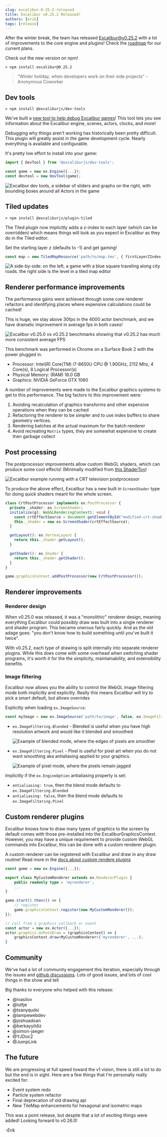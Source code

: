 ```yaml
---
slug: excalibur-0-25-2-released
title: Excalibur v0.25.2 Released!
authors: [erik]
tags: [release]
---
```


After the winter break, the team has released [Excalibur@v0.25.2](https://github.com/excaliburjs/Excalibur/releases/tag/v0.25.2) with a lot of improvements to the core engine and plugins! Check the [roadmap](https://github.com/excaliburjs/Excalibur/issues/1161) for our current plans.

Check out the new version on npm!

```
> npm install excalibur@0.25.2
```

> "Winter holiday, when developers work on their side projects" - Anonymous Coworker

## Dev tools

```
> npm install @excaliburjs/dev-tools
```

We've built a [new tool to help debug Excalibur games](https://github.com/excaliburjs/dev-tools)! This tool lets you see information about the Excalibur engine, scenes, actors, clocks, and more!

Debugging why things aren't working has historically been pretty difficult. This plugin will greatly assist in the game development cycle. Nearly everything is available and configurable.

It's pretty low effort to install into your game:

```typescript
import { DevTool } from '@excaliburjs/dev-tools';

const game = new ex.Engine({...});
const devtool = new DevTool(game);
```

![Excalibur dev tools, a sidebar of sliders and graphs on the right, with bounding boxes around all Actors in the game](./excalibur-0-25-2-release-dev-tools.png)

## Tiled updates

```
> npm install @excaliburjs/plugin-tiled
```

The Tiled plugin now implicitly adds a z-index to each layer (which can be overridden) which means things will look as you expect in Excalibur as they do in the Tiled editor.

Set the starting layer z (defaults to -1) and get gaming!

```typescript
const map = new TiledMapResource('path/to/map.tmx', { firstLayerZIndex: -2 });
```

![A side-by-side: on the left, a game with a blue square traveling along city roads. the right side is the level in a tiled map editor](./excalibur-0-25-2-release-tiled.gif)

## Renderer performance improvements

The performance gains were achieved through some core renderer refactors and identifying places where expensive calculations could be cached!

This is huge, we stay above 30fps in the 4000 actor benchmark, and we have dramatic improvement in average fps in both cases!

![Excalibur v0.25.0 vs v0.25.2 benchmarks showing that v0.25.2 has much more consistent average FPS](./excalibur-0-25-2-release-v25.0-v25.2.png)

This benchmark was performed in Chrome on a Surface Book 2 with the power plugged in.

- Processor: Intel(R) Core(TM) i7-8650U CPU @ 1.90GHz, 2112 Mhz, 4 Core(s), 8 Logical Processor(s)
- Physical Memory: (RAM) 16.0 GB
- Graphics: NVIDIA GeForce GTX 1060

A number of improvements were made to the Excalibur graphics systems to get to this performance.
The big factors to this improvement were:

1. Avoiding recalculation of graphics transforms and other expensive operations when they can be cached
2. Refactoring the renderer to be simpler and to use index buffers to share geometry vertices.
3. Rendering batches at the actual maximum for the batch renderer
4. Avoid recreating `Matrix` types, they are somewhat expensive to create then garbage collect

## Post processing

The postprocessor improvements allow custom WebGL shaders, which can produce some cool effects! (Minimally modified from [this ShaderToy](https://www.shadertoy.com/view/Ms23DR))

![Excalibur example running with a CRT television postprocessor](./excalibur-0-25-2-release-postprocessors2.gif)

To produce the above effect, Excalibur has a new built in `ScreenShader` type for doing quick shaders meant for the whole screen.

```typescript
class CrtPostProcessor implements ex.PostProcessor {
  private _shader: ex.ScreenShader;
  initialize(gl: WebGLRenderingContext): void {
    const crtEffectSource = document.getElementById("modified-crt-shader-source").innerText;
    this._shader = new ex.ScreenShader(crtEffectSource);
  }

  getLayout(): ex.VertexLayout {
    return this._shader.getLayout();
  }

  getShader(): ex.Shader {
    return this._shader.getShader();
  }
}

game.graphicsContext.addPostProcessor(new CrtPostProcessor());
```

## Renderer improvements

### Renderer design

When v0.25.0 was released, it was a "monolithic" renderer design, meaning everything Excalibur could possibly draw was built into a single renderer and shader program. This became onerous fairly quickly. And as the old adage goes: "you don't know how to build something until you've built it twice".

With v0.25.2, each type of drawing is split internally into separate renderer plugins. While this does come with some overhead when switching shader programs, it's worth it for the the simplicity, maintainability, and extensibility benefits.

### Image filtering

Excalibur now allows you the ability to control the WebGL image filtering mode both implicitly and explicitly. Really this means Excalibur will try to pick a smart default, but allows overrides

Explicitly when loading `ex.ImageSource`:

```typescript
const myImage = new ex.ImageSource('path/to/image', false, ex.ImageFiltering.Pixel);
```

- `ex.ImageFiltering.Blended` - Blended is useful when you have high resolution artwork and would like it blended and smoothed

  ![Example of blended mode, where the edges of pixels are smoother](./excalibur-0-25-2-release-blended.png)

- `ex.ImageFiltering.Pixel` - Pixel is useful for pixel art when you do not want smoothing aka antialiasing applied to your graphics.

  ![Example of pixel mode, where the pixels remain jagged](./excalibur-0-25-2-release-pixel.png)

Implicitly if the `ex.EngineOption` antialiasing property is set:

- `antialiasing: true`, then the blend mode defaults to `ex.ImageFiltering.Blended`
- `antialiasing: false`, then the blend mode defaults to `ex.ImageFiltering.Pixel`

## Custom renderer plugins

Excalibur knows how to draw many types of graphics to the screen by default comes with those pre-installed into the ExcaliburGraphicsContext. However, you may have a unique requirement to provide custom WebGL commands into Excalibur, this can be done with a custom renderer plugin.

A custom renderer can be registered with Excalibur and draw in any draw routine! Read more in the [docs about custom rendere plugins](https://excaliburjs.com/docs/custom-renderer-plugins)

```typescript
const game = new ex.Engine({...});

export class MyCustomRenderer extends ex.RendererPlugin {
    public readonly type = 'myrenderer';
    ...
}

game.start().then(() => {
    // register
    game.graphicsContext.register(new MyCustomRenderer());
});

// call from a graphics callback or event
const actor = new ex.Actor({...});
actor.graphics.onPostDraw = (graphicsContext) => {
    graphicsContext.draw<MyCustomRenderer>('myrenderer', ...);
}
```

## Community

We've had a lot of community engagement this iteration, especially through the issues and [github discussions](https://github.com/excaliburjs/Excalibur/discussions). Lots of good issues, and lots of cool things in the show and tell

Big thanks to everyone who helped with this release:

- @ivasilov
- @luttje
- @tsanyqudsi
- @lampewebdev
- @joshuadoan
- @berkayyildiz
- @simon-jaeger
- @YJDoc2
- @JumpLink

## The future

We are progressing at full speed toward the v1 vision, there is still a lot to do but the end is in sight. Here are a few things that I'm personally really excited for:

- Event system redo
- Particle system refactor
- Final deprecation of old drawing api
- New TileMap enhancements for hexagonal and isometric maps

This was a point release, but despite that a lot of exciting things were added! Looking forward to v0.26.0!

_-Erik_
